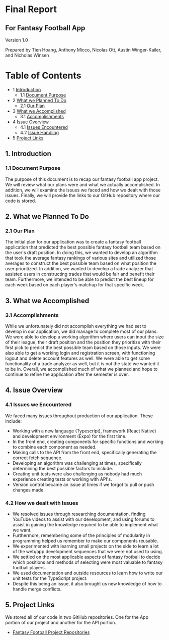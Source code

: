 # Final Report
## For Fantasy Football App 


Version 1.0

Prepared by Tien Hoang, Anthony Micco, Nicolas Ott, Austin Winger-Kailer, and Nicholas Winsen

# Table of Contents 

<!-- - [Revision History](#revision-history) -->
- 1 [Introduction](#1-introduction)
  - 1.1 [Document Purpose](#11-document-purpose)
- 2 [What we Planned To Do](#2-plan)
  - 2.1 [Our Plan](#21-plan-description)
- 3 [What we Accomplished](#3-accomplished)
  - 3.1 [Accomplishments](#31-accomplishment-description)
- 4 [Issue Overview](#4-issues)
  - 4.1 [Issues Encountered](#41-encountered)
  - 4.2 [Issue Handling](#42-dealt)
- 5 [Project Links](#5-project-links)


<!-- ## Revision History

| Name | Date | Reason For Changes | Version |
| ---- | ---- | ------------------ | ------- |
|      |      |                    |         |
|      |      |                    |         |
|      |      |                    |         | -->

## 1. Introduction
### 1.1 Document Purpose
The purpose of this document is to recap our fantasy football app project. We will review what our plans were and what we actually accomplished. In addition, we will examine the issues we faced and how we dealt with those issues. Finally, we will provide the links to our GitHub repository where our code is stored. 


## 2. What we Planned To Do
### 2.1 Our Plan
The initial plan for our application was to create a fantasy football application that predicted the best possible fantasy football team based on the user's draft position. In doing this, we wanted to develop an algorithm that took the average fantasy rankings of various sites and utilized those averages to construct the best possible team based on what position the user prioritized. In addition, we wanted to develop a trade analyzer that assisted users in constructing trades that would be fair and benefit their team. Furthermore, we intended to be able to predict the best lineup for each week based on each player's matchup for that specific week. 

## 3. What we Accomplished
### 3.1 Accomplishments
While we unfortunately did not accomplish everything we had set to develop in our application, we did manage to complete most of our plans. We were able to develop a working algorithm where users can input the size of their league, their draft position and the position they prioritize with their first pick to predict the best possible team based on those inputs. We were also able to get a working login and registration screen, with functioning logout and delete account features as well. We were able to get some functionality of a trade analyzer as well, but it is not the state we wanted it to be in. Overall, we accomplished much of what we planned and hope to continue to refine the application after the semester is over. 

## 4. Issue Overview
### 4.1 Issues we Encountered
We faced many issues throughout production of our application. These include: 
- Working with a new language (Typescript), framework (React Native) and development environment (Expo) for the first time.
- In the front end, creating components for specific functions and working to combine each component as needed. 
- Making calls to the API from the front end, specifically generating the correct fetch sequence.
- Developing an algorithm was challenging at times, specifically determining the best possible factors to include.
- Creating unit tests were also challenging as nobody had much experience creating tests or working with API's.
- Version control became an issue at times if we forgot to pull or push changes made.
 
### 4.2 How we dealt with Issues
- We resolved issues through researching documentation, finding YouTube videos to assist with our development, and using forums to assist in gaining the knowledge required to be able to implement what we want.
- Furthermore, remembering some of the principles of modularity in programming helped us remember to make our components reusable.
- We experimented with learning small projects on the side to learn a lot of the web/app development sequences that we were not used to using.
- We settled on the most applicable aspects of fantasy football to decide which positions and methods of selecting were most valuable to fantasy football players.
- We used documentation and outside resources to learn how to write our unit tests for the TypeScript project.
- Despite this being an issue, it also brought us new knowledge of how to handle merge conflicts.

## 5. Project Links
We stored all of our code in two GitHub repositories. One for the App portion of our project and another for the API portion. 
- [Fantasy Football Project Repositories](https://github.com/orgs/Fantasy-Football-Insights/repositories?q=&type=all&language=&sort=)
